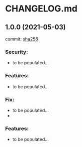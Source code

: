 # CHANGELOG.md
## 1.0.0 (2021-05-03)
commit: [sha256](https://github.com/clemans/net.clemans.Jenkins)

### Security:
- to be populated...

### Features:
- to be populated...

### Fix:
- to be populated...
- 
### Features:
- to be populated...